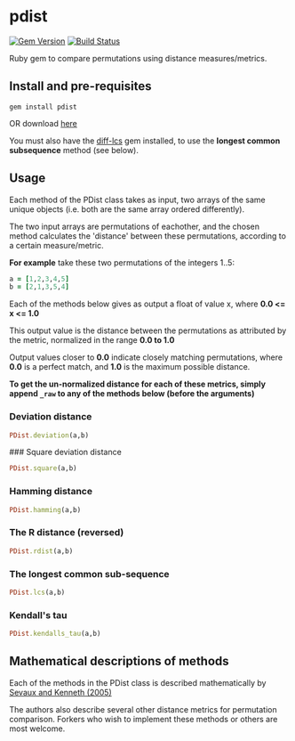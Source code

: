 pdist
=====
[![Gem Version](https://badge.fury.io/rb/pdist.svg)](http://badge.fury.io/rb/pdist)
[![Build Status](https://drone.io/github.com/edwardchalstrey1/pdist/status.png)](https://drone.io/github.com/edwardchalstrey1/pdist/latest)

Ruby gem to compare permutations using distance measures/metrics.

Install and pre-requisites
----

```
gem install pdist
```

OR download [here](http://rubygems.org/gems/pdist)

You must also have the [diff-lcs](http://rubygems.org/gems/diff-lcs) gem installed, to use the **longest common subsequence** method (see below).

Usage
----

Each method of the PDist class takes as input, two arrays of the same unique objects (i.e. both are the same array ordered differently).

The two input arrays are permutations of eachother, and the chosen method calculates the 'distance' between these permutations, according to a certain measure/metric.

**For example** take these two permutations of the integers 1..5:

```ruby
a = [1,2,3,4,5]
b = [2,1,3,5,4]
```

Each of the methods below gives as output a float of value x, where **0.0 <= x <= 1.0**

This output value is the distance between the permutations as attributed by the metric, normalized in the range **0.0 to 1.0**

Output values closer to **0.0** indicate closely matching permutations, where **0.0** is a perfect match, and **1.0** is the maximum possible distance.

**To get the un-normalized distance for each of these metrics, simply append ``_raw`` to any of the methods below (before the arguments)**

### Deviation distance

```ruby
PDist.deviation(a,b)
```

### Square deviation distance

```ruby
PDist.square(a,b)
```

### Hamming distance

```ruby
PDist.hamming(a,b)
```

### The R distance (reversed)

```ruby
PDist.rdist(a,b)
```

### The longest common sub-sequence

```ruby
PDist.lcs(a,b)
```

### Kendall's tau

```ruby
PDist.kendalls_tau(a,b)
```

Mathematical descriptions of methods
----

Each of the methods in the PDist class is described mathematically by [Sevaux and Kenneth (2005)](http://www.researchgate.net/publication/228565454_Permutation_distance_measures_for_memetic_algorithms_with_population_management/file/d912f50a9de08542ff.pdf)

The authors also describe several other distance metrics for permutation comparison. Forkers who wish to implement these methods or others are most welcome.

